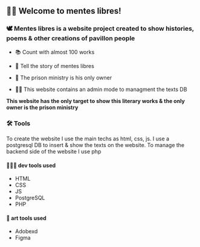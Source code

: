 ## 👋🏻 Welcome to mentes libres!

### 🕊️ Mentes libres is a website project created to show histories, poems & other creations of pavillon people
 
 - 📚 Count with almost 100 works

 - 📖 Tell the story of mentes libres

 - 🔑 The prison ministry is his only owner

 - 👨‍💼 This website contains an admin mode to managment the texts DB

**This website has the only target to show this literary works & the only owner is the prison ministry**

### 🛠️ Tools

To create the website I use the main techs as html, css, js.
I use a postgresql DB to insert & show the texts on the website. To manage the backend side of the website I use php

#### 🧑🏻‍💻 dev tools used

- HTML
- CSS
- JS 
- PostgreSQL
- PHP 
#### 🎨 art tools used

- Adobexd
- Figma
